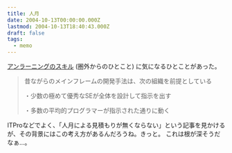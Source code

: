 ```yaml
---
title: 人月
date: 2004-10-13T00:00:00.000Z
lastmod: 2004-10-13T18:40:43.000Z
draft: false
tags:
  - memo
---
```


[アンラーニングのスキル](http://amrita.s14.xrea.com/d/?date=20041012#p01) (圏外からのひとこと) に気になるひとことがあった。

> 昔ながらのメインフレームの開発手法は、次の組織を前提としている
>
> ・少数の極めて優秀なSEが全体を設計して指示を出す
>
> ・多数の平均的プログラマーが指示された通りに動く

ITProなどでよく、「人月による見積もりが無くならない」という記事を見かけるが、その背景にはこの考え方があるんだろうね。きっと。 これは根が深そうだなぁ…。
